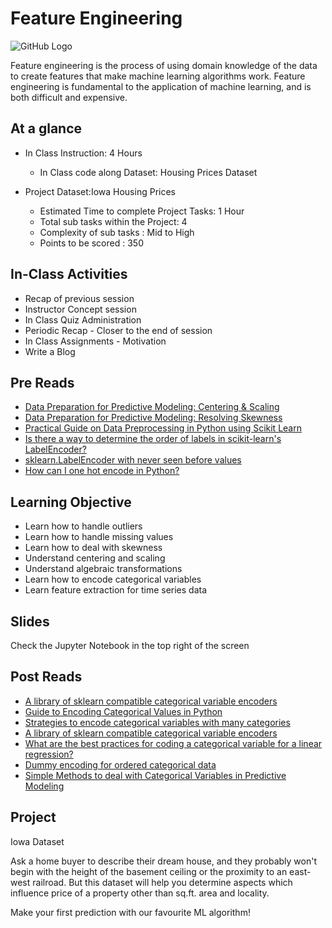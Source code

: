 # Feature Engineering
![GitHub Logo](https://s3.ap-south-1.amazonaws.com/greyatom-social/GreyAtom-logo.png)

Feature engineering is the process of using domain knowledge of the data to create features that make machine learning algorithms work. Feature engineering is fundamental to the application of machine learning, and is both difficult and expensive. 

## At a glance
* In Class Instruction: 4 Hours
  * In Class code along Dataset: Housing Prices Dataset

* Project Dataset:Iowa Housing Prices
  * Estimated Time to complete Project Tasks: 1 Hour
  * Total sub tasks within the Project: 4
  * Complexity of sub tasks : Mid to High
  * Points to be scored : 350


## In-Class Activities
* Recap of previous session
* Instructor Concept session
* In Class Quiz Administration
* Periodic Recap - Closer to the end of session
* In Class Assignments - Motivation
* Write a Blog

## Pre Reads

* [Data Preparation for Predictive Modeling: Centering & Scaling](http://shahramabyari.com/2015/12/20/data-preparation-for-predictive-modeling-centering-scaling/)
* [Data Preparation for Predictive Modeling: Resolving Skewness](http://shahramabyari.com/2015/12/21/data-preparation-for-predictive-modeling-resolving-skewness/)
* [Practical Guide on Data Preprocessing in Python using Scikit Learn](https://www.analyticsvidhya.com/blog/2016/07/practical-guide-data-preprocessing-python-scikit-learn/)
* [Is there a way to determine the order of labels in scikit-learn's LabelEncoder?](https://stackoverflow.com/questions/25343411/is-there-a-way-to-determine-the-order-of-labels-in-scikit-learns-labelencoder)
* [sklearn.LabelEncoder with never seen before values](https://stackoverflow.com/questions/21057621/sklearn-labelencoder-with-never-seen-before-values)
* [How can I one hot encode in Python?](https://stackoverflow.com/questions/37292872/how-can-i-one-hot-encode-in-python)


## Learning Objective

  * Learn how to handle outliers
  * Learn how to handle missing values
  * Learn how to deal with skewness
  * Understand centering and scaling
  * Understand algebraic transformations
  * Learn how to encode categorical variables
  * Learn feature extraction for time series data


## Slides
Check the Jupyter Notebook in the top right of the screen


## Post Reads

* [A library of sklearn compatible categorical variable encoders](https://github.com/scikit-learn-contrib/categorical-encoding)
* [Guide to Encoding Categorical Values in Python](http://pbpython.com/categorical-encoding.html)
* [Strategies to encode categorical variables with many categories](https://www.kaggle.com/c/caterpillar-tube-pricing/discussion/15748)
* [A library of sklearn compatible categorical variable encoders](https://github.com/rouseguy/categorical_encoding)
* [What are the best practices for coding a categorical variable for a linear regression?](https://www.quora.com/What-are-the-best-practices-for-coding-a-categorical-variable-for-a-linear-regression)
* [Dummy encoding for ordered categorical data](https://discuss.analyticsvidhya.com/t/dummy-encoding-for-ordered-categorical-data/14034/2)
* [Simple Methods to deal with Categorical Variables in Predictive Modeling](https://www.analyticsvidhya.com/blog/2015/11/easy-methods-deal-categorical-variables-predictive-modeling/)

## Project
Iowa Dataset

Ask a home buyer to describe their dream house, and they probably won't begin with the height of the basement ceiling or the proximity to an east-west railroad. But this dataset will help you determine aspects which influence price of a property other than sq.ft. area and locality.

Make your first prediction with our favourite ML algorithm!
